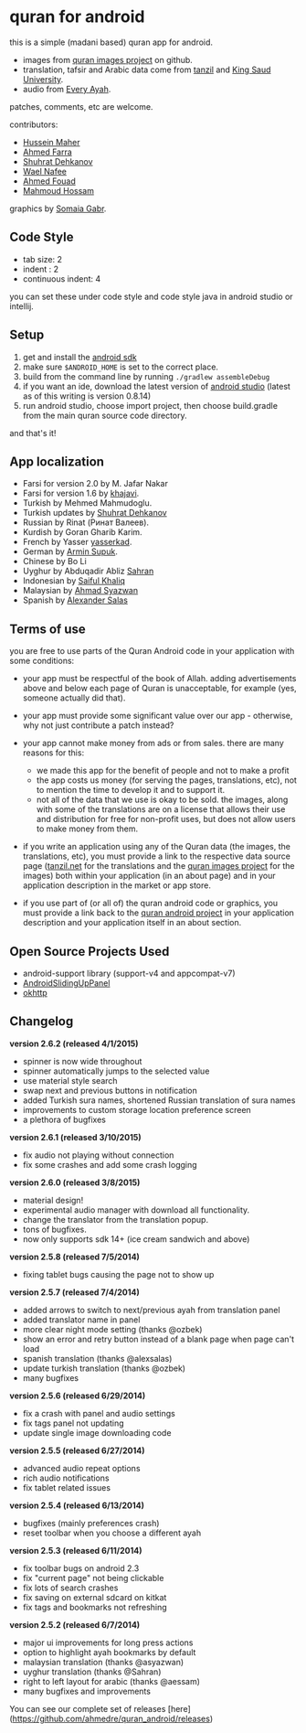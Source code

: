 quran for android
==================================

this is a simple (madani based) quran app for android.

* images from [quran images project](http://github.com/quran/quran.com-images) on github.
* translation, tafsir and Arabic data come from [tanzil](http://tanzil.net) and [King Saud University](http://quran.ksu.edu.sa/).
* audio from [Every Ayah](http://everyayah.com/).

patches, comments, etc are welcome.

contributors:

* [Hussein Maher](http://twitter.com/husseinmaher)
* [Ahmed Farra](http://github.com/afarra)
* [Shuhrat Dehkanov](http://github.com/ozbek)
* [Wael Nafee](http://twitter.com/wnafee)
* [Ahmed Fouad](http://twitter.com/fo2ad)
* [Mahmoud Hossam](http://github.com/mahmoudhossam)

graphics by [Somaia Gabr](http://twitter.com/somaiagabr).

Code Style
------------------------
- tab size: 2
- indent : 2
- continuous indent: 4

you can set these under code style and code style java in android studio or  intellij.


Setup
------------------------
1. get and install the [android sdk](http://developer.android.com/sdk/index.html)
2. make sure `$ANDROID_HOME` is set to the correct place.
3. build from the command line by running `./gradlew assembleDebug`
4. if you want an ide, download the latest version of [android studio](http://tools.android.com/download/studio/canary) (latest as of this writing is version 0.8.14)
5. run android studio, choose import project, then choose build.gradle from the main quran source code directory.

and that's it!

App localization
------------------------

* Farsi for version 2.0 by M. Jafar Nakar
* Farsi for version 1.6 by [khajavi](http://github.com/khajavi).
* Turkish by Mehmed Mahmudoglu. 
* Turkish updates by [Shuhrat Dehkanov](http://github.com/ozbek)
* Russian by Rinat (Ринат Валеев).
* Kurdish by Goran Gharib Karim.
* French by Yasser [yasserkad](http://github.com/yasserkad).
* German by [Armin Supuk](http://github.com/ArminSupuk).
* Chinese by Bo Li
* Uyghur by Abduqadir Abliz [Sahran](http://github.com/Sahran)
* Indonesian by [Saiful Khaliq](http://twitter.com/saifious)
* Malaysian by [Ahmad Syazwan](https://github.com/asyazwan)
* Spanish by [Alexander Salas](https://github.com/alexsalas)


Terms of use
------------
you are free to use parts of the Quran Android code in your application with some conditions:

* your app must be respectful of the book of Allah. adding advertisements above and below each page of Quran is unacceptable, for example (yes, someone actually did that).

* your app must provide some significant value over our app - otherwise, why not just contribute a patch instead?

* your app cannot make money from ads or from sales.  there are many reasons for this:
    - we made this app for the benefit of people and not to make a profit
    - the app costs us money (for serving the pages, translations, etc), not to mention the time to develop it and to support it.
    - not all of the data that we use is okay to be sold.  the images, along with some of the translations are on a license that allows their use and distribution for free for non-profit uses, but does not allow users to make money from them.

* if you write an application using any of the Quran data (the images, the translations, etc), you must provide a link to the respective data source page ([tanzil.net](http://tanzil.net) for the translations and the [quran images project](http://github.com/quran/quran.com-images) for the images) both within your application (in an about page) and in your application description in the market or app store.

* if you use part of (or all of) the quran android code or graphics, you must provide a link back to the [quran android project](http://github.com/ahmedre/quran_android) in your application description and your application itself in an about section.

Open Source Projects Used
-------------------------
* android-support library (support-v4 and appcompat-v7)
* [AndroidSlidingUpPanel](https://github.com/umano/AndroidSlidingUpPanel)
* [okhttp](https://github.com/square/okhttp)

Changelog
---------
**version 2.6.2 (released 4/1/2015)**
- spinner is now wide throughout
- spinner automatically jumps to the selected value
- use material style search
- swap next and previous buttons in notification
- added Turkish sura names, shortened Russian translation of sura names
- improvements to custom storage location preference screen
- a plethora of bugfixes

**version 2.6.1 (released 3/10/2015)**
- fix audio not playing without connection
- fix some crashes and add some crash logging

**version 2.6.0 (released 3/8/2015)**
- material design!
- experimental audio manager with download all functionality.
- change the translator from the translation popup.
- tons of bugfixes.
- now only supports sdk 14+ (ice cream sandwich and above)

**version 2.5.8 (released 7/5/2014)**
- fixing tablet bugs causing the page not to show up

**version 2.5.7 (released 7/4/2014)**
- added arrows to switch to next/previous ayah from translation panel
- added translator name in panel
- more clear night mode setting (thanks @ozbek)
- show an error and retry button instead of a blank page when page can't load
- spanish translation (thanks @alexsalas)
- update turkish translation (thanks @ozbek)
- many bugfixes

**version 2.5.6 (released 6/29/2014)**
- fix a crash with panel and audio settings
- fix tags panel not updating
- update single image downloading code

**version 2.5.5 (released 6/27/2014)**
- advanced audio repeat options
- rich audio notifications
- fix tablet related issues

**version 2.5.4 (released 6/13/2014)**
- bugfixes (mainly preferences crash)
- reset toolbar when you choose a different ayah

**version 2.5.3 (released 6/11/2014)**
- fix toolbar bugs on android 2.3
- fix "current page" not being clickable
- fix lots of search crashes
- fix saving on external sdcard on kitkat
- fix tags and bookmarks not refreshing

**version 2.5.2 (released 6/7/2014)**
- major ui improvements for long press actions
- option to highlight ayah bookmarks by default
- malaysian translation (thanks @asyazwan)
- uyghur translation (thanks @Sahran)
- right to left layout for arabic (thanks @aessam)
- many bugfixes and improvements

You can see our complete set of releases [here] (https://github.com/ahmedre/quran_android/releases)
